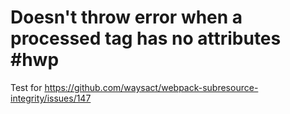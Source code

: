 # Doesn't throw error when a processed tag has no attributes #hwp

Test for https://github.com/waysact/webpack-subresource-integrity/issues/147

